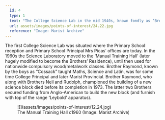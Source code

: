 ```yaml
---
  id: 4
  type: 1
  text: "The College Science Lab in the mid 1940s, known fondly as ‘Brother Raymond’s Lab’."
  url: assets/images/points-of-interest/24.22.jpg
  reference: "Image: Marist Archive"
---
```

The first College Science Lab was situated where the Primary School reception and Primary School Principal Mrs Picas’ offices are today. In the 1960s the Science Laboratory moved to the ‘Manual Training Hall’ (later hugely modified to become the Brothers’ Residence), until then used for nationwide compulsory wood/metalwork classes. Brother Raymond, known by the boys as “Cossack” taught Maths, Science and Latin, was for some time College Principal and later Marist Provincial. Brother Raymond, who along with Brothers Neil and Rudolph, championed the building of a new science block died before its completion in 1973. The latter two Brothers secured funding from Anglo-American to build the new block (and furnish with top of the range ‘Leybold’ apparatus). 

<figure>![](assets/images/points-of-interest/12.24.jpg)
  <figcaption>The Manual Training Hall c1960 (Image: Marist Archive)</figcaption>
</figure>
